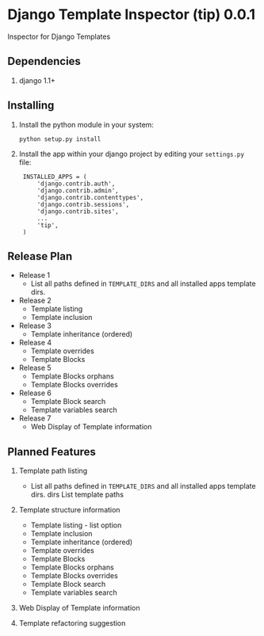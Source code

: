 # Django Template Inspector (tip) 0.0.1

Inspector for Django Templates

## Dependencies

1. django 1.1+

## Installing

1. Install the python module in your system:

    `python setup.py install`

2. Install the app within your django project by editing your `settings.py` file:

        INSTALLED_APPS = (
            'django.contrib.auth',
            'django.contrib.admin',
            'django.contrib.contenttypes',
            'django.contrib.sessions',
            'django.contrib.sites',
            ...
            'tip',
        )

## Release Plan

* Release 1
    * List all paths defined in `TEMPLATE_DIRS` and all installed apps template dirs.
* Release 2
    * Template listing
    * Template inclusion
* Release 3
    * Template inheritance (ordered)
* Release 4
    * Template overrides
    * Template Blocks
* Release 5
    * Template Blocks orphans
    * Template Blocks overrides
* Release 6
    * Template Block search
    * Template variables search
* Release 7
    * Web Display of Template information

## Planned Features

1. Template path listing
    * List all paths defined in `TEMPLATE_DIRS` and all installed apps template dirs.
    dirs    List template paths

2. Template structure information
    * Template listing - list option
    * Template inclusion
    * Template inheritance (ordered)
    * Template overrides
    * Template Blocks
    * Template Blocks orphans
    * Template Blocks overrides
    * Template Block search
    * Template variables search
3. Web Display of Template information
4. Template refactoring suggestion
